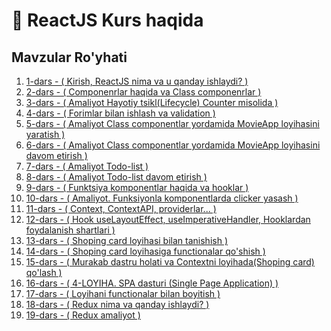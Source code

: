 # 📔 ReactJS Kurs haqida

## Mavzular Ro'yhati

1. <a href="1-dars.html">1-dars - ( Kirish, ReactJS nima va u qanday ishlaydi? )</a>
2. <a href="2-dars.html">2-dars - ( Componenrlar haqida va Class componenrlar )</a>
3. <a href="3-dars.html">3-dars - ( Amaliyot Hayotiy tsikl(Lifecycle) Counter misolida )</a>
4. <a href="4-dars.html">4-dars - ( Forimlar bilan ishlash va validation )</a>
5. <a href="5-dars.html">5-dars - ( Amaliyot Class componentlar yordamida MovieApp loyihasini yaratish )</a>
6. <a href="6-dars.html">6-dars - ( Amaliyot Class componentlar yordamida MovieApp loyihasini davom etirish )</a>
7. <a href="7-dars.html">7-dars - ( Amaliyot Todo-list )</a>
8. <a href="8-dars.html">8-dars - ( Amaliyot Todo-list davom etirish )</a>
9. <a href="9-dars.html">9-dars - ( Funktsiya komponentlar haqida va hooklar )</a>
10. <a href="10-dars.html">10-dars - ( Amaliyot. Funksiyonla komponentlarda  clicker yasash )</a>
11. <a href="11-dars.html">11-dars - ( Context, ContextAPI, providerlar... )</a>
12. <a href="12-dars.html">12-dars - ( Hook useLayoutEffect, useImperativeHandler, Hooklardan foydalanish shartlari )</a>
13. <a href="13-dars.html">13-dars - ( Shoping card loyihasi bilan tanishish )</a>
14. <a href="14-dars.html">14-dars - ( Shoping card loyihasiga functionalar qo'shish  )</a>
15. <a href="15-dars.html">15-dars - ( Murakab dastru holati va Contextni loyihada(Shoping card) qo'lash )</a>
16. <a href="16-dars.html">16-dars - ( 4-LOYIHA. SPA dasturi (Single Page Application) )</a>
17. <a href="17-dars.html">17-dars - ( Loyihani functionalar bilan boyitish )</a>
18. <a href="18-dars.html">18-dars - ( Redux nima va qanday ishlaydi? )</a>
19. <a href="19-dars.html">19-dars - ( Redux amaliyot )</a>